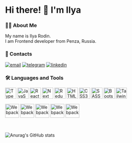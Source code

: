 Hi there! 👋 I'm Ilya
===========

### 🧑‍💻 About Me

My name is Ilya Rodin.  
I am Frontend developer from Penza, Russia.  

### 📲 Contacts



[![email](https://img.shields.io/badge/-Gmail-c14438?style=flat&logo=Gmail&logoColor=white)](mailto:i1.rodin@yandex.ru)
[![telegram](https://img.shields.io/badge/-telegram-0088cc?style=flat&logo=telegram&logoColor=white)](https://t.me/eternal_struggler)
[![linkedin](https://img.shields.io/badge/-linkedin-0088cc?style=flat&logo=linkedin&logoColor=white)](https://www.linkedin.com/in/ilya-rodin-a77793248)

### 🛠️ Languages and Tools

<p align="left">
  <a href="https://www.typescriptlang.org/" target="_blank" rel="noreferrer"><img src="https://raw.githubusercontent.com/danielcranney/readme-generator/main/public/icons/skills/typescript-colored.svg" width="36" height="36" alt="TypeScript" /></a>
  <a href="https://developer.mozilla.org/en-US/docs/Web/JavaScript" target="_blank" rel="noreferrer"><img src="https://raw.githubusercontent.com/danielcranney/readme-generator/main/public/icons/skills/javascript-colored.svg" width="36" height="36" alt="JavaScript" /></a>
  <a href="https://react.dev" target="_blank" rel="noreferrer"><img src="https://raw.githubusercontent.com/danielcranney/readme-generator/main/public/icons/skills/react-colored.svg" width="36" height="36" alt="React" /></a>
  <a href="https://nextjs.org/" target="_blank" rel="noreferrer"><img src="https://raw.githubusercontent.com/danielcranney/readme-generator/main/public/icons/skills/nextjs-colored.svg" width="36" height="36" alt="Next" /></a>
  <a href="https://redux.js.org/" target="_blank" rel="noreferrer"><img src="https://raw.githubusercontent.com/danielcranney/readme-generator/main/public/icons/skills/redux-colored.svg" width="36" height="36" alt="Redux" /></a>
  <a href="https://developer.mozilla.org/en-US/docs/Glossary/HTML5" target="_blank" rel="noreferrer"><img src="https://raw.githubusercontent.com/danielcranney/readme-generator/main/public/icons/skills/html5-colored.svg" width="36" height="36" alt="HTML5" /></a>
  <a href="https://www.w3.org/TR/CSS/#css" target="_blank" rel="noreferrer"><img src="https://raw.githubusercontent.com/danielcranney/readme-generator/main/public/icons/skills/css3-colored.svg" width="36" height="36" alt="CSS3" /></a>
  <a href="https://sass-lang.com/" target="_blank" rel="noreferrer"><img src="https://raw.githubusercontent.com/danielcranney/readme-generator/main/public/icons/skills/sass-colored.svg" width="36" height="36" alt="SASS" /></a>
  <a href="https://getbootstrap.com/" target="_blank" rel="noreferrer"><img src="https://raw.githubusercontent.com/danielcranney/readme-generator/main/public/icons/skills/bootstrap-colored.svg" width="36" height="36" alt="Bootstrap" /></a>
  <a href="https://getbootstrap.com/" target="_blank" rel="noreferrer"><img src="https://raw.githubusercontent.com/danielcranney/readme-generator/main/public/icons/skills/tailwindcss-colored.svg" width="36" height="36" alt="TailwindCSS" /></a>
</p>

<p align="left">
  <a href="https://jestjs.io/" target="_blank" rel="noreferrer"><img src="https://readme-components.vercel.app/api?component=logo&fill=whitesmoke&logo=jest&svgfill=C21325&text=false" height=45 alt="Webpack" /></a>
  <a href="https://eslint.org/" target="_blank" rel="noreferrer"><img src="https://readme-components.vercel.app/api?component=logo&fill=whitesmoke&logo=eslint&svgfill=4c33c1&text=false" height=45 alt="Webpack" /></a>
  <a href="https://git-scm.com/" target="_blank" rel="noreferrer"><img src="https://readme-components.vercel.app/api?component=logo&fill=whitesmoke&logo=git&svgfill=f1502f&text=false" height=45 alt="Webpack" /></a>
  <a href="https://github.com/" target="_blank" rel="noreferrer"><img src="https://readme-components.vercel.app/api?component=logo&fill=whitesmoke&logo=github&svgfill=black&text=false" height=45 alt="Webpack" /></a>
  <a href="https://manjaro.org/" target="_blank" rel="noreferrer"><img src="https://readme-components.vercel.app/api?component=logo&fill=whitesmoke&logo=manjaro&svgfill=34be5b&text=false" height=45 alt="Webpack" /></a>
</p>

<br>

![Anurag's GitHub stats](https://github-readme-stats.vercel.app/api?username=ilya-rodin&show_icons=true&theme=radical&hide_rank=true)
